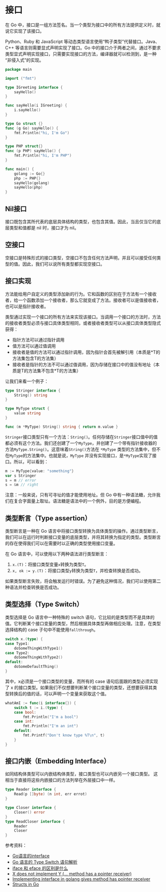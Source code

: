 # 接口

在 Go 中，接口是一组方法签名。当一个类型为接口中的所有方法提供定义时，就说它实现了该接口。

Python、Ruby 和 JavaScript 等动态类型语言使用“鸭子类型”代替接口。Java、C++ 等语言则需要显式声明实现了接口。Go 中的接口介于两者之间，通过不要求类型显式声明实现接口，只需要实现接口的方法，编译器就可以检测到，是一种 “非侵入式”的实现。

```go
package main

import ("fmt")

type IGreeting interface {
    sayHello()
}

func sayHello(i IGreeting) {
    i.sayHello()
}

type Go struct {}
func (g Go) sayHello() {
    fmt.Println("hi, I'm Go")
}

type PHP struct{}
func (p PHP) sayHello() {
    fmt.Println("hi, I'm PHP")
}

func main() {
    golang := Go{}
    php := PHP{}
    sayHello(golang)
    sayHello(php)
}
```

## Nil接口

接口既包含其所代表的底层具体结构的类型，也包含其值。因此，当且仅当它的底层类型和值都是 nil 时，接口才为 nil。

## 空接口

空接口是特殊形式的接口类型，空接口不包含任何方法声明，并且可以接受任何类型的值。因此，我们可以说所有类型都实现空接口。

## 接口实现

方法能给用户自定义的类型添加新的行为。它和函数的区别在于方法有一个接收者，给一个函数添加一个接收者，那么它就变成了方法。接收者可以是值接收者，也可以是指针接收者。

类型通过实现一个接口的所有方法来实现该接口。当调用一个接口的方法时，方法的接收者类型必须与接口具体类型相同，或者接收者类型可以从接口具体类型隐式获得：

* 指针方法可以通过指针调用
* 值方法可以通过值调用
* 接收者是值的方法可以通过指针调用，因为指针会首先被解引用（本质是*T的方法集包含T的方法集）
* 接收者是指针的方法不可以通过值调用，因为存储在接口中的值没有地址（本质是T的方法集不包含*T的方法集）

让我们来看一个例子：

```go
type Stringer interface {
    String() string
}

type MyType struct {
    value string
}

func (m *MyType) String() string { return m.value }
```

`Stringer`接口类型只有一个方法：`String()`。任何存储在`Stringer`接口值中的值都必须有这个方法。我们还创建了一个`MyType`，并创建了一个带有指针接收器的方法`MyType.String()`。这意味着`String()`方法在 `*MyType` 类型的方法集中，但不在`MyType`的方法集中。也就是说，`MyType` 并没有实现接口，是`*MyType`实现了接口。所以，可以看到：

```go
m := MyType{value: "something"}
var s Stringer
s = m // error
s = &m // right
```

注意：一般来说，只有可寻址的值才能使用地址。但 Go 中有一种语法糖，允许我们在复合字面量上取址。语法糖是语法中的一个例外，目的是方便编程。

## 类型断言（Type assertion）

 类型断言是一种在 Go 语言中将接口类型转换为具体类型的操作。通过类型断言，我们可以在运行时判断接口变量的底层类型，并将其转换为指定的类型。类型断言的存在使得我们可以在需要时以正确的类型使用接口变量。

在 Go 语言中，可以使用以下两种语法进行类型断言：

1. `x.(T)`：将接口类型变量`x`转换为类型`T`。
2. `x, ok := y.(T)`：将接口类型`y`转换为类型`T`，并检查转换是否成功。

如果类型断言失败，将会触发运行时错误。为了避免这种情况，我们可以使用第二种语法并检查转换是否成功。

## 类型选择（Type Switch）

类型选择是 Go 语言中一种特殊的 switch 语句，它比较的是类型而不是具体的值。它判断某个接口变量的类型，然后根据具体类型再做相应处理。注意，在类型选择结构的 case 子句中不能使用`fallthrough`。

```go
switch x.(type) {
case Type1:
    doSomeThingWithType1()
case Type2:
    doSomeThingWithType2()
default:
    doSomeDefaultThing()
}
```

其中，x必须是一个接口类型的变量，而所有的 case 语句后面跟的类型必须实现了 x 的接口类型。如果我们不仅想要判断某个接口变量的类型，还想要获得其类型转换后的值的话，可以声明一个变量来获取这个值。

```go
whatAmI := func(i interface{}) {
    switch t := i.(type) {
    case bool:
        fmt.Println("I'm a bool")
    case int:
        fmt.Println("I'm an int")
    default:
        fmt.Printf("Don't know type %T\n", t)
    }
}
```

## 接口内嵌（Embedding Interface）

如同结构体类型可以内嵌结构体类型，接口类型也可以内嵌另一个接口类型。 这相当于直接将这些内嵌接口的方法列举在外层接口中一样。

```go
type Reader interface {
    Read(p []byte) (n int, err errot)
}

type Closer interface {
    Closer() error
}
type ReadCloser interface {
    Reader
    Closer
}
```

参考资料：

* [Go语言的interface](https://blog.chongsheng.art/post/golang/interface/#%E6%8E%A5%E5%8F%A3%E5%80%BC%E5%92%8Cnil%E6%AF%94%E8%BE%83)
* [Go 语言的 Type Switch 语句解析](https://www.bwangel.me/2018/02/03/golang-type-switch/)
* [iface 和 eface 的区别是什么](https://golang.design/go-questions/interface/iface-eface/)
* [X does not implement Y (... method has a pointer receiver)](https://stackoverflow.com/questions/40823315/x-does-not-implement-y-method-has-a-pointer-receiver)
* [Implementing interface in golang gives method has pointer receiver](https://stackoverflow.com/questions/46306888/implementing-interface-in-golang-gives-method-has-pointer-receiver)
* [Structs in Go](https://go101.org/article/struct.html)
